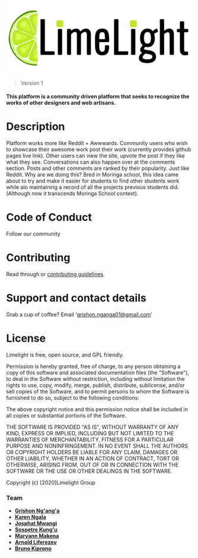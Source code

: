 # ![logo](images/limelight-logo-black.png)

>Version 1 
#### This platform is a community driven platform that seeks to recognize the works of other designers and web artisans.



# Description

Platform works more like Reddit + Awwwards. Community users who wish to showcase their awesome work post their work (currently provides github pages live link). Other users can view the site, upvote the post if they like what they see. Conversations can also happen over at the comments section. Posts and other comments are ranked by their popularity. Just like Reddit. Why are we doing this? Bred in Moringa school, this idea came about to try and make it easier for students to find other students work while alo maintaining a record of all the projects previous students did. (Although now it transcends Moringa School context).

# Code of Conduct

Follow our community 

# Contributing
Read through or [contributing guidelines](https://github.com/LimelightInc/Limelight/blob/master/Contributing.md).

# Support and contact details

Grab a cup of coffee? Email 'grishon.nganga01@gmail.com'

# License
Limelight is free, open source, and GPL friendly.

Permission is hereby granted, free of charge, to any person obtaining a copy
of this software and associated documentation files (the "Software"), to deal
in the Software without restriction, including without limitation the rights
to use, copy, modify, merge, publish, distribute, sublicense, and/or sell
copies of the Software, and to permit persons to whom the Software is
furnished to do so, subject to the following conditions:

The above copyright notice and this permission notice shall be included in all
copies or substantial portions of the Software.

THE SOFTWARE IS PROVIDED "AS IS", WITHOUT WARRANTY OF ANY KIND, EXPRESS OR
IMPLIED, INCLUDING BUT NOT LIMITED TO THE WARRANTIES OF MERCHANTABILITY,
FITNESS FOR A PARTICULAR PURPOSE AND NONINFRINGEMENT. IN NO EVENT SHALL THE
AUTHORS OR COPYRIGHT HOLDERS BE LIABLE FOR ANY CLAIM, DAMAGES OR OTHER
LIABILITY, WHETHER IN AN ACTION OF CONTRACT, TORT OR OTHERWISE, ARISING FROM,
OUT OF OR IN CONNECTION WITH THE SOFTWARE OR THE USE OR OTHER DEALINGS IN THE
SOFTWARE.

Copyright (c) [2020]Limelight Group

### Team
- [**Grishon Ng'ang'a**](https://github.com/GrishonNganga)
- [**Karen Ngala**](https://github.com/KarenNgala)
- [**Josphat Mwangi**](https://github.com/josphat-mwangi)
- [**Sospetre Kung'u**](https://github.com/SospeterKungu)
- [**Maryann Makena**](https://github.com/Makena-Maryann)
- [**Arnold Liferezev**]()
- [**Bruno Kiprono**](https://github.com/BTG001)